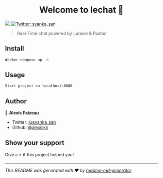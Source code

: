 <h1 align="center">Welcome to lechat 👋</h1>
<p>
  <img src="https://img.shields.io/badge/version-1.0.0-blue.svg?cacheSeconds=2592000" />
  <a href="https://twitter.com/syanka_san">
    <img alt="Twitter: syanka_san" src="https://img.shields.io/twitter/follow/syanka_san.svg?style=social" target="_blank" />
  </a>
</p>

> Real-Time chat powered by Laravel &amp; Pusher

## Install

```sh
docker-compose up -d
```

## Usage

```sh
Start project on localhost:8080
```

## Author

👤 **Alexis Faizeau**

* Twitter: [@syanka_san](https://twitter.com/syanka_san)
* Github: [@alexiskn](https://github.com/alexiskn)

## Show your support

Give a ⭐️ if this project helped you!

***
_This README was generated with ❤️ by [readme-md-generator](https://github.com/kefranabg/readme-md-generator)_